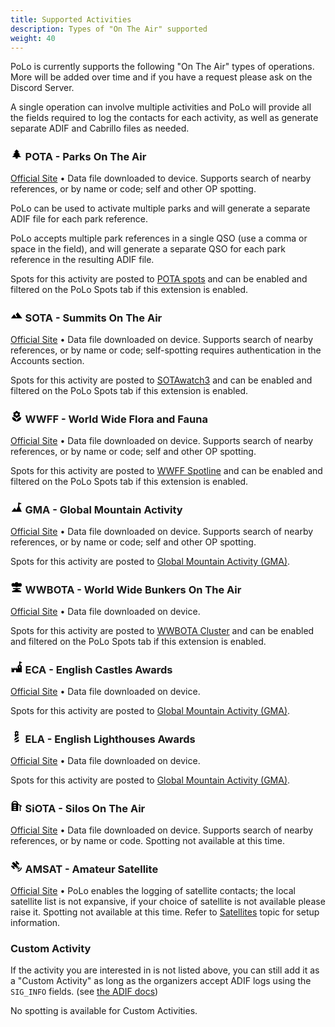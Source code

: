 ```yaml
---
title: Supported Activities
description: Types of "On The Air" supported
weight: 40
---
```


PoLo is currently supports the following "On The Air" types of operations. More will be added over time and if you have a request please ask on the Discord Server.

A single operation can involve multiple activities and PoLo will provide all the fields required to log the contacts for each activity, as well as generate separate ADIF and Cabrillo files as needed.

### <svg height="1.2em" xmlns="http://www.w3.org/2000/svg" viewBox="0 0 24 24"><title>pine-tree</title><path d="M10,21V18H3L8,13H5L10,8H7L12,3L17,8H14L19,13H16L21,18H14V21H10Z" /></svg> POTA - Parks On The Air

<a href='https://parksontheair.com/' target='_blank'>Official Site</a> •
Data file downloaded to device. Supports search of nearby references, or by name or code; self and other OP spotting.

PoLo can be used to activate multiple parks and will generate a separate ADIF file for each park reference.

PoLo accepts multiple park references in a single QSO (use a comma or space in the field), and will generate a separate QSO for each park reference in the resulting ADIF file.

Spots for this activity are posted to <a href='https://pota.app/#/' target='_blank'>POTA spots</a> and can be enabled and filtered on the PoLo Spots tab if this extension is enabled.

### <svg height="1.2em" xmlns="http://www.w3.org/2000/svg" viewBox="0 0 24 24"><title>image-filter-hdr</title><path d="M14,6L10.25,11L13.1,14.8L11.5,16C9.81,13.75 7,10 7,10L1,18H23L14,6Z" /></svg> SOTA - Summits On The Air

<a href='https://www.sota.org.uk/' target='_blank'>Official Site</a> •
Data file downloaded on device. Supports search of nearby references, or by name or code; self-spotting requires authentication in the Accounts section.

Spots for this activity are posted to <a href='https://sotawatch.sota.org.uk/en/' target='_blank'>SOTAwatch3</a> and can be enabled and filtered on the PoLo Spots tab if this extension is enabled.

### <svg height="1.2em" xmlns="http://www.w3.org/2000/svg" viewBox="0 0 24 24"><title>flower</title><path d="M3,13A9,9 0 0,0 12,22C12,17 7.97,13 3,13M12,5.5A2.5,2.5 0 0,1 14.5,8A2.5,2.5 0 0,1 12,10.5A2.5,2.5 0 0,1 9.5,8A2.5,2.5 0 0,1 12,5.5M5.6,10.25A2.5,2.5 0 0,0 8.1,12.75C8.63,12.75 9.12,12.58 9.5,12.31C9.5,12.37 9.5,12.43 9.5,12.5A2.5,2.5 0 0,0 12,15A2.5,2.5 0 0,0 14.5,12.5C14.5,12.43 14.5,12.37 14.5,12.31C14.88,12.58 15.37,12.75 15.9,12.75C17.28,12.75 18.4,11.63 18.4,10.25C18.4,9.25 17.81,8.4 16.97,8C17.81,7.6 18.4,6.74 18.4,5.75C18.4,4.37 17.28,3.25 15.9,3.25C15.37,3.25 14.88,3.41 14.5,3.69C14.5,3.63 14.5,3.56 14.5,3.5A2.5,2.5 0 0,0 12,1A2.5,2.5 0 0,0 9.5,3.5C9.5,3.56 9.5,3.63 9.5,3.69C9.12,3.41 8.63,3.25 8.1,3.25A2.5,2.5 0 0,0 5.6,5.75C5.6,6.74 6.19,7.6 7.03,8C6.19,8.4 5.6,9.25 5.6,10.25M12,22A9,9 0 0,0 21,13C16,13 12,17 12,22Z" /></svg> WWFF - World Wide Flora and Fauna

<a href='https://wwff.co' target='_blank'>Official Site</a> •
Data file downloaded on device. Supports search of nearby references, or by name or code; self and other OP spotting.

Spots for this activity are posted to <a href='https://spots.wwff.co/' target='_blank'>WWFF Spotline</a> and can be enabled and filtered on the PoLo Spots tab if this extension is enabled.


### <svg height="1.2em" xmlns="http://www.w3.org/2000/svg" viewBox="0 0 24 24"><title>summit</title><path d="M15,3H17L22,5L17,7V10.17L22,21H2L8,13L11.5,17.7L15,10.17V3Z" /></svg> GMA - Global Mountain Activity

<a href='https://www.cqgma.org/' target='_blank'>Official Site</a> •
Data file downloaded on device. Supports search of nearby references, or by name or code; self and other OP spotting.

Spots for this activity are posted to <a href='https://www.cqgma.org/gw2001.php' target='_blank'>Global Mountain Activity (GMA)</a>.

### <svg height="1.2em" xmlns="http://www.w3.org/2000/svg" viewBox="0 0 24 24"><title>nuke</title><path d="M14.04,12H10V11H5.5A3.5,3.5 0 0,1 2,7.5A3.5,3.5 0 0,1 5.5,4C6.53,4 7.45,4.44 8.09,5.15C8.5,3.35 10.08,2 12,2C13.92,2 15.5,3.35 15.91,5.15C16.55,4.44 17.47,4 18.5,4A3.5,3.5 0 0,1 22,7.5A3.5,3.5 0 0,1 18.5,11H14.04V12M10,16.9V15.76H5V13.76H19V15.76H14.04V16.92L20,19.08C20.58,19.29 21,19.84 21,20.5A1.5,1.5 0 0,1 19.5,22H4.5A1.5,1.5 0 0,1 3,20.5C3,19.84 3.42,19.29 4,19.08L10,16.9Z" /></svg> WWBOTA - World Wide Bunkers On The Air

<a href='https://wwbota.org/' target='_blank'>Official Site</a> •
Data file downloaded on device.

Spots for this activity are posted to <a href='https://wwbota.org/cluster/' target='_blank'>WWBOTA Cluster</a> and can be enabled and filtered on the PoLo Spots tab if this extension is enabled.


### <svg height="1.2em" xmlns="http://www.w3.org/2000/svg" viewBox="0 0 24 24"><title>castle</title><path d="M2,13H4V15H6V13H8V15H10V13H12V15H14V10L17,7V1H19L23,3L19,5V7L22,10V22H11V19A2,2 0 0,0 9,17A2,2 0 0,0 7,19V22H2V13M18,10C17.45,10 17,10.54 17,11.2V13H19V11.2C19,10.54 18.55,10 18,10Z" /></svg> ECA - English Castles Awards

<a href='https://englishcastlesawards.uk/' target='_blank'>Official Site</a> •
Data file downloaded on device.

Spots for this activity are posted to <a href='https://www.cqgma.org/gw2001.php' target='_blank'>Global Mountain Activity (GMA)</a>.

### <svg height="1.2em" xmlns="http://www.w3.org/2000/svg" viewBox="0 0 24 24"><title>lighthouse</title><path d="M8,10V8H9V4H8V3L12,1L16,3V4H15V8H16V10H14.74L8.44,13.64L9,10H8M13,8V4H11V8H13M7,23L7.04,22.76L16.15,17.5L16.67,20.88L13,23H7M8.05,16.17L15.31,12L15.83,15.37L7.43,20.22L8.05,16.17Z" /></svg> ELA - English Lighthouses Awards

<a href='https://englishlighthouseawards.uk/' target='_blank'>Official Site</a> •
Data file downloaded on device.

Spots for this activity are posted to <a href='https://www.cqgma.org/gw2001.php' target='_blank'>Global Mountain Activity (GMA)</a>.

### <svg height="1.2em" xmlns="http://www.w3.org/2000/svg" viewBox="0 0 24 24"><title>Australian Silo</title><path d="M15 7.8C14.6 4.5 11.8 2 8.5 2C6.8 2 5.1 2.7 3.9 3.9S2 6.8 2 8.5V22H15V9.8L18 11.6V22H20V12.8L22 14V12L15 7.8M11 20H6V18H11V20M11 16H6V14H11V16M11 12H6V10H11V12M4.3 7C4.9 5.2 6.6 4 8.5 4S12.1 5.2 12.7 7H4.3Z" /></svg> SiOTA - Silos On The Air

<a href='https://www.silosontheair.com/' target='_blank'>Official Site</a> •
Data file downloaded on device. Supports search of nearby references, or by name or code. Spotting not available at this time.

### <svg height="1.2em" xmlns="http://www.w3.org/2000/svg" viewBox="0 0 24 24"><title>satellite-variant</title><path d="M11.62,1L17.28,6.67L15.16,8.79L13.04,6.67L11.62,8.09L13.95,10.41L12.79,11.58L13.24,12.04C14.17,11.61 15.31,11.77 16.07,12.54L12.54,16.07C11.77,15.31 11.61,14.17 12.04,13.24L11.58,12.79L10.41,13.95L8.09,11.62L6.67,13.04L8.79,15.16L6.67,17.28L1,11.62L3.14,9.5L5.26,11.62L6.67,10.21L3.84,7.38C3.06,6.6 3.06,5.33 3.84,4.55L4.55,3.84C5.33,3.06 6.6,3.06 7.38,3.84L10.21,6.67L11.62,5.26L9.5,3.14L11.62,1M18,14A4,4 0 0,1 14,18V16A2,2 0 0,0 16,14H18M22,14A8,8 0 0,1 14,22V20A6,6 0 0,0 20,14H22Z" /></svg> AMSAT - Amateur Satellite

<a href='https://www.amsat.org/' target='_blank'>Official Site</a> •
PoLo enables the logging of satellite contacts; the local satellite list is not expansive, if your choice of satellite is not available please raise it. Spotting not available at this time. Refer to [Satellites](../polo-features/satellites/) topic for setup information.

### Custom Activity

If the activity you are interested in is not listed above, you can still add it as a "Custom Activity" as long
as the organizers accept ADIF logs using the `SIG_INFO` fields. (see <a href='https://adif.org/314/ADIF_314.htm#QSO_Field_MY_SIG' target='_blank'>the ADIF docs</a>)

No spotting is available for Custom Activities.

